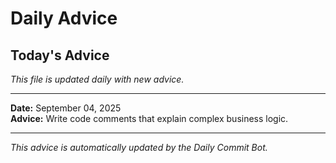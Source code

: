 # Daily Advice

## Today's Advice
*This file is updated daily with new advice.*

---

**Date:** September 04, 2025  
**Advice:** Write code comments that explain complex business logic.

---

*This advice is automatically updated by the Daily Commit Bot.*
